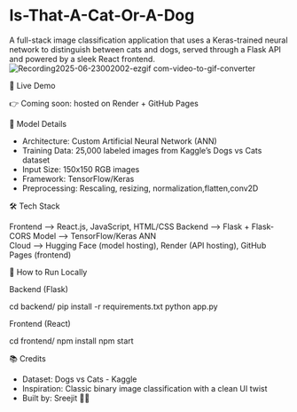 # Is-That-A-Cat-Or-A-Dog

A full-stack image classification application that uses a Keras-trained neural network to distinguish between cats and dogs, served through a Flask API and powered by a sleek React frontend.
![Recording2025-06-23002002-ezgif com-video-to-gif-converter](https://github.com/user-attachments/assets/2e7f1aec-4b63-4c91-b169-c8350bc74129)

🚀 Live Demo

👉 Coming soon: hosted on Render + GitHub Pages

🧠 Model Details
- Architecture: Custom Artificial Neural Network (ANN)
- Training Data: 25,000 labeled images from Kaggle’s Dogs vs Cats dataset
- Input Size: 150x150 RGB images
- Framework: TensorFlow/Keras
- Preprocessing: Rescaling, resizing, normalization,flatten,conv2D

🛠️ Tech Stack

 Frontend --> React.js, JavaScript, HTML/CSS 
 Backend --> Flask + Flask-CORS 
 Model --> TensorFlow/Keras ANN  
 Cloud --> Hugging Face (model hosting), Render (API hosting), GitHub Pages (frontend)  

🧪 How to Run Locally

Backend (Flask)

cd backend/
pip install -r requirements.txt
python app.py

Frontend (React)

cd frontend/
npm install
npm start

📚 Credits
- Dataset: Dogs vs Cats - Kaggle
- Inspiration: Classic binary image classification with a clean UI twist
- Built by: Sreejit 👨‍💻





